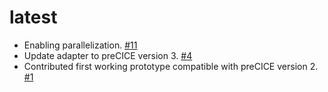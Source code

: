 # latest

* Enabling parallelization. [#11](https://github.com/precice/elmer-adapter/pull/11)
* Update adapter to preCICE version 3. [#4](https://github.com/precice/elmer-adapter/pull/4)
* Contributed first working prototype compatible with preCICE version 2. [#1](https://github.com/precice/elmer-adapter/pull/1)
